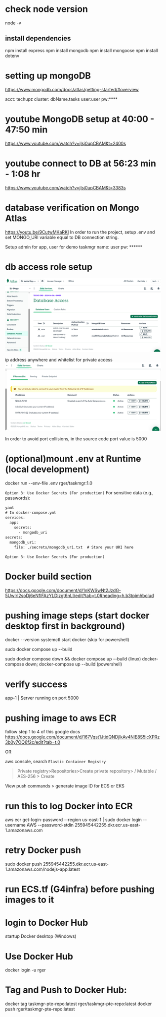 # check node version
node -v

## install dependencies
npm install express
npm install mongodb
npm install mongoose
npm install dotenv

# setting up mongoDB
https://www.mongodb.com/docs/atlas/getting-started/#overview

acct: techupz
cluster: dbName.tasks
user:user
pw:**** 
# youtube MongoDB setup at 40:00 - 47:50 min
https://www.youtube.com/watch?v=jIsj0upCBAM&t=2400s

# youtube connect to DB at 56:23 min - 1:08 hr
https://www.youtube.com/watch?v=jIsj0upCBAM&t=3383s

# database verification on Mongo Atlas
https://youtu.be/9CutwMKaRKI
In order to run the project, setup .env and set MONGO_URI variable equal to DB connection string.

Setup admin for app, user for demo taskmgr
name: user
pw: ******

# db access role setup
![db access roles](/images/image.png)

ip address anywhere and whitelist for private access
![ip address setup](/images/ipaddr.png)


In order to avoid port collisions, in the source code port value is 5000

# (optional)mount .env at Runtime (local development)
docker run --env-file .env rger/taskmgr:1.0

`Option 3: Use Docker Secrets (For production)`
For sensitive data (e.g., passwords):
```
yaml
# In docker-compose.yml
services:
  app:
    secrets:
      - mongodb_uri
secrets:
  mongodb_uri:
    file: ./secrets/mongodb_uri.txt  # Store your URI here
```
`Option 3: Use Docker Secrets (For production)`

# Docker build section
https://docs.google.com/document/d/1nKWSwNt2JzdG-5UwIrl2soDj6eN1lFAzYLDizgt6nLI/edit?tab=t.0#heading=h.b3tpimhbolud


 # pushing image steps (start docker desktop first in background)
 docker --version
 systemctl start docker (skip for powershell)


 sudo docker compose up --build

sudo docker compose down && docker compose up --build (linux)
docker-compose down; docker-compose up --build (powershell)

# verify success
app-1  | Server running on port 5000

# pushing image to aws ECR 
follow step 1 to 4 of this google docs
https://docs.google.com/document/d/167Vqst1JtidQNDjlkAv4NlE8S5icXPRz3b0y7OQ6f2c/edit?tab=t.0

OR

aws console, search `Elastic Container Registry`
>Private registry>Repositories>Create private repository><name> / Mutable / AES-256 > Create

View push commands > generate image ID for ECS or EKS



# run this to log Docker into ECR
aws ecr get-login-password --region us-east-1 | sudo docker login --username AWS --password-stdin 255945442255.dkr.ecr.us-east-1.amazonaws.com
# retry Docker push
sudo docker push 255945442255.dkr.ecr.us-east-1.amazonaws.com/nodejs-app:latest

# run ECS.tf (G4infra) before pushing images to it

# login to Docker Hub
startup Docker desktop (Windows) 

# Use Docker Hub
docker login -u rger
# Tag and Push to Docker Hub:
docker tag taskmgr-pte-repo:latest rger/taskmgr-pte-repo:latest
docker push rger/taskmgr-pte-repo:latest